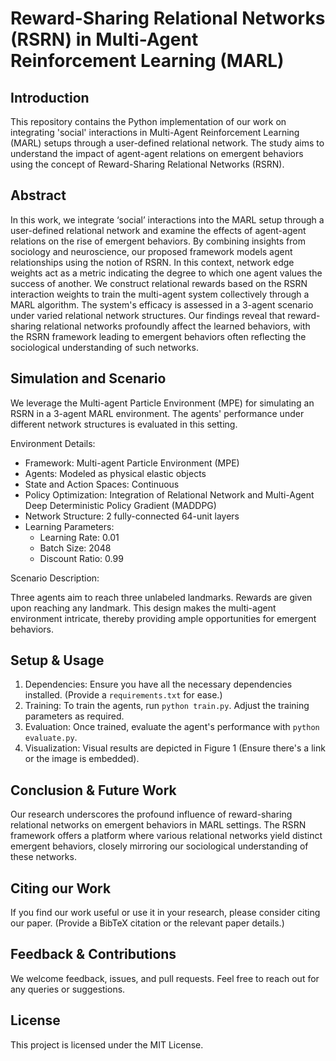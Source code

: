 Reward-Sharing Relational Networks (RSRN) in Multi-Agent Reinforcement Learning (MARL)
======================================================================================

Introduction
------------

This repository contains the Python implementation of our work on integrating 'social' interactions in Multi-Agent Reinforcement Learning (MARL) setups through a user-defined relational network. The study aims to understand the impact of agent-agent relations on emergent behaviors using the concept of Reward-Sharing Relational Networks (RSRN).

Abstract
--------

In this work, we integrate ‘social’ interactions into the MARL setup through a user-defined relational network and examine the effects of agent-agent relations on the rise of emergent behaviors. By combining insights from sociology and neuroscience, our proposed framework models agent relationships using the notion of RSRN. In this context, network edge weights act as a metric indicating the degree to which one agent values the success of another. We construct relational rewards based on the RSRN interaction weights to train the multi-agent system collectively through a MARL algorithm. The system's efficacy is assessed in a 3-agent scenario under varied relational network structures. Our findings reveal that reward-sharing relational networks profoundly affect the learned behaviors, with the RSRN framework leading to emergent behaviors often reflecting the sociological understanding of such networks.

Simulation and Scenario
-----------------------

We leverage the Multi-agent Particle Environment (MPE) for simulating an RSRN in a 3-agent MARL environment. The agents' performance under different network structures is evaluated in this setting.

Environment Details:

- Framework: Multi-agent Particle Environment (MPE)
- Agents: Modeled as physical elastic objects
- State and Action Spaces: Continuous
- Policy Optimization: Integration of Relational Network and Multi-Agent Deep Deterministic Policy Gradient (MADDPG)
- Network Structure: 2 fully-connected 64-unit layers
- Learning Parameters: 
  - Learning Rate: 0.01
  - Batch Size: 2048
  - Discount Ratio: 0.99

Scenario Description:

Three agents aim to reach three unlabeled landmarks. Rewards are given upon reaching any landmark. This design makes the multi-agent environment intricate, thereby providing ample opportunities for emergent behaviors.

Setup & Usage
-------------

1. Dependencies: Ensure you have all the necessary dependencies installed. (Provide a `requirements.txt` for ease.)
2. Training: To train the agents, run `python train.py`. Adjust the training parameters as required.
3. Evaluation: Once trained, evaluate the agent's performance with `python evaluate.py`.
4. Visualization: Visual results are depicted in Figure 1 (Ensure there's a link or the image is embedded).

Conclusion & Future Work
------------------------

Our research underscores the profound influence of reward-sharing relational networks on emergent behaviors in MARL settings. The RSRN framework offers a platform where various relational networks yield distinct emergent behaviors, closely mirroring our sociological understanding of these networks.

Citing our Work
---------------

If you find our work useful or use it in your research, please consider citing our paper. (Provide a BibTeX citation or the relevant paper details.)

Feedback & Contributions
------------------------

We welcome feedback, issues, and pull requests. Feel free to reach out for any queries or suggestions.

License
-------

This project is licensed under the MIT License.

